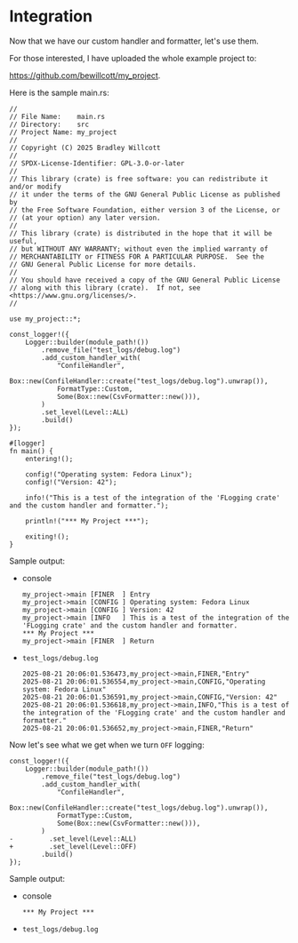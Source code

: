 # Integration

Now that we have our custom handler and formatter, let's use them.

For those interested, I have uploaded the whole example project to:

<https://github.com/bewillcott/my_project>.

Here is the sample main.rs:

```rust, no_run
//
// File Name:    main.rs
// Directory:    src
// Project Name: my_project
//
// Copyright (C) 2025 Bradley Willcott
//
// SPDX-License-Identifier: GPL-3.0-or-later
//
// This library (crate) is free software: you can redistribute it and/or modify
// it under the terms of the GNU General Public License as published by
// the Free Software Foundation, either version 3 of the License, or
// (at your option) any later version.
//
// This library (crate) is distributed in the hope that it will be useful,
// but WITHOUT ANY WARRANTY; without even the implied warranty of
// MERCHANTABILITY or FITNESS FOR A PARTICULAR PURPOSE.  See the
// GNU General Public License for more details.
//
// You should have received a copy of the GNU General Public License
// along with this library (crate).  If not, see <https://www.gnu.org/licenses/>.
//

use my_project::*;

const_logger!({
    Logger::builder(module_path!())
        .remove_file("test_logs/debug.log")
        .add_custom_handler_with(
            "ConfileHandler",
            Box::new(ConfileHandler::create("test_logs/debug.log").unwrap()),
            FormatType::Custom,
            Some(Box::new(CsvFormatter::new())),
        )
        .set_level(Level::ALL)
        .build()
});

#[logger]
fn main() {
    entering!();

    config!("Operating system: Fedora Linux");
    config!("Version: 42");

    info!("This is a test of the integration of the 'FLogging crate' and the custom handler and formatter.");

    println!("*** My Project ***");

    exiting!();
}
```

Sample output:

- console

    ```text
    my_project->main [FINER  ] Entry
    my_project->main [CONFIG ] Operating system: Fedora Linux
    my_project->main [CONFIG ] Version: 42
    my_project->main [INFO   ] This is a test of the integration of the 'FLogging crate' and the custom handler and formatter.
    *** My Project ***
    my_project->main [FINER  ] Return

    ```

- `test_logs/debug.log`

    ```text
    2025-08-21 20:06:01.536473,my_project->main,FINER,"Entry"
    2025-08-21 20:06:01.536554,my_project->main,CONFIG,"Operating system: Fedora Linux"
    2025-08-21 20:06:01.536591,my_project->main,CONFIG,"Version: 42"
    2025-08-21 20:06:01.536618,my_project->main,INFO,"This is a test of the integration of the 'FLogging crate' and the custom handler and formatter."
    2025-08-21 20:06:01.536652,my_project->main,FINER,"Return"

    ```

Now let's see what we get when we turn `OFF` logging:

```rust, no_run
const_logger!({
    Logger::builder(module_path!())
        .remove_file("test_logs/debug.log")
        .add_custom_handler_with(
            "ConfileHandler",
            Box::new(ConfileHandler::create("test_logs/debug.log").unwrap()),
            FormatType::Custom,
            Some(Box::new(CsvFormatter::new())),
        )
-         .set_level(Level::ALL)
+         .set_level(Level::OFF)
        .build()
});
```

Sample output:

- console

    ```text
    *** My Project ***

    ```

- `test_logs/debug.log`

    ```text
    ```
